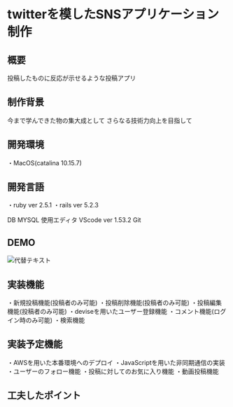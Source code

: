 # twitterを模したSNSアプリケーション制作

## 概要
投稿したものに反応が示せるような投稿アプリ
## 制作背景
今まで学んできた物の集大成として
さらなる技術力向上を目指して

## 開発環境
・MacOS(catalina 10.15.7)
## 開発言語
・ruby ver 2.5.1
・rails ver 5.2.3

DB MYSQL
使用エディタ VScode ver 1.53.2
Git

## DEMO
![代替テキスト](file:///Users/nagayamaemi/Desktop/スクリーンショット%202021-03-12%2016.11.07.png)
## 実装機能
・新規投稿機能(投稿者のみ可能)
・投稿削除機能(投稿者のみ可能)
・投稿編集機能(投稿者のみ可能)
・deviseを用いたユーザー登録機能
・コメント機能(ログイン時のみ可能)
・検索機能

## 実装予定機能
・AWSを用いた本番環境へのデプロイ
・JavaScriptを用いた非同期通信の実装
・ユーザーのフォロー機能
・投稿に対してのお気に入り機能
・動画投稿機能

## 工夫したポイント
